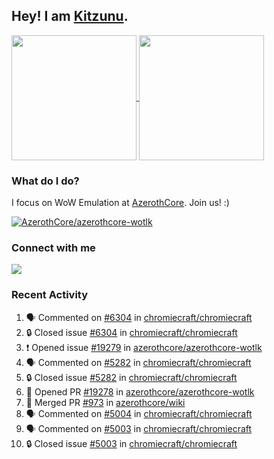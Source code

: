 ## Hey! I am [Kitzunu](https://Github.com/Kitzunu).

<!--
[![Kitzunu's Github stats](https://github-readme-stats.vercel.app/api?username=kitzunu&theme=github_dark&show_icons=true&number_format=long)](https://github.com/Kitzunu)

[![Kitzunu's Language stats](https://github-readme-stats.vercel.app/api/top-langs/?username=Kitzunu&layout=donut&theme=github_dark)](https://github.com/Kitzunu)
-->

<a href="https://github.com/Kitzunu">
  <img height=200 align="center" src="https://github-readme-stats.vercel.app/api?username=kitzunu&theme=github_dark&show_icons=true&number_format=long" />
</a>
<a href="https://github.com/Kitzunu">
  <img height=200 align="center" src="https://github-readme-stats.vercel.app/api/top-langs/?username=Kitzunu&layout=donut&theme=github_dark" />
</a>

### What do I do?

I focus on WoW Emulation at [AzerothCore](https://github.com/AzerothCore). Join us! :)

[![AzerothCore/azerothcore-wotlk](https://github-readme-stats.vercel.app/api/pin/?username=AzerothCore&repo=azerothcore-wotlk&theme=github_dark&show_owner=true)](https://github.com/azerothcore/azerothcore-wotlk)

### Connect with me
[![](https://img.shields.io/badge/AzerothCore%20Discord-Connect%20with%20me!-green)](https://discord.com/invite/gkt4y2x)

### Recent Activity

<!--START_SECTION:activity-->
1. 🗣 Commented on [#6304](https://github.com/chromiecraft/chromiecraft/issues/6304#issuecomment-2209592192) in [chromiecraft/chromiecraft](https://github.com/chromiecraft/chromiecraft)
2. 🔒 Closed issue [#6304](https://github.com/chromiecraft/chromiecraft/issues/6304) in [chromiecraft/chromiecraft](https://github.com/chromiecraft/chromiecraft)
3. ❗ Opened issue [#19279](https://github.com/azerothcore/azerothcore-wotlk/issues/19279) in [azerothcore/azerothcore-wotlk](https://github.com/azerothcore/azerothcore-wotlk)
4. 🗣 Commented on [#5282](https://github.com/chromiecraft/chromiecraft/issues/5282#issuecomment-2209405049) in [chromiecraft/chromiecraft](https://github.com/chromiecraft/chromiecraft)
5. 🔒 Closed issue [#5282](https://github.com/chromiecraft/chromiecraft/issues/5282) in [chromiecraft/chromiecraft](https://github.com/chromiecraft/chromiecraft)
6. 💪 Opened PR [#19278](https://github.com/azerothcore/azerothcore-wotlk/pull/19278) in [azerothcore/azerothcore-wotlk](https://github.com/azerothcore/azerothcore-wotlk)
7. 🎉 Merged PR [#973](https://github.com/azerothcore/wiki/pull/973) in [azerothcore/wiki](https://github.com/azerothcore/wiki)
8. 🗣 Commented on [#5004](https://github.com/chromiecraft/chromiecraft/issues/5004#issuecomment-2209226416) in [chromiecraft/chromiecraft](https://github.com/chromiecraft/chromiecraft)
9. 🗣 Commented on [#5003](https://github.com/chromiecraft/chromiecraft/issues/5003#issuecomment-2209214220) in [chromiecraft/chromiecraft](https://github.com/chromiecraft/chromiecraft)
10. 🔒 Closed issue [#5003](https://github.com/chromiecraft/chromiecraft/issues/5003) in [chromiecraft/chromiecraft](https://github.com/chromiecraft/chromiecraft)
<!--END_SECTION:activity-->
